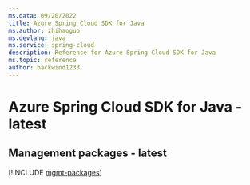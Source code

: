 ```yaml
---
ms.data: 09/20/2022
title: Azure Spring Cloud SDK for Java
ms.author: zhihaoguo
ms.devlang: java
ms.service: spring-cloud
description: Reference for Azure Spring Cloud SDK for Java
ms.topic: reference
author: backwind1233
---
```

# Azure Spring Cloud SDK for Java - latest

## Management packages - latest
[!INCLUDE [mgmt-packages](spring-cloud-mgmt-index.md)]